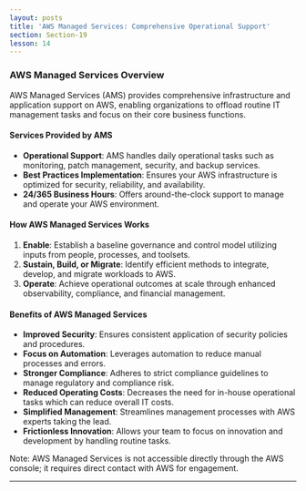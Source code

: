 ```yaml
---
layout: posts
title: 'AWS Managed Services: Comprehensive Operational Support'
section: Section-19
lesson: 14
---
```


### AWS Managed Services Overview

AWS Managed Services (AMS) provides comprehensive infrastructure and application support on AWS, enabling organizations to offload routine IT management tasks and focus on their core business functions.

<!-- pagebreak -->

#### Services Provided by AMS

- **Operational Support**: AMS handles daily operational tasks such as monitoring, patch management, security, and backup services.
- **Best Practices Implementation**: Ensures your AWS infrastructure is optimized for security, reliability, and availability.
- **24/365 Business Hours**: Offers around-the-clock support to manage and operate your AWS environment.

<!-- pagebreak -->

#### How AWS Managed Services Works

1. **Enable**: Establish a baseline governance and control model utilizing inputs from people, processes, and toolsets.
2. **Sustain, Build, or Migrate**: Identify efficient methods to integrate, develop, and migrate workloads to AWS.
3. **Operate**: Achieve operational outcomes at scale through enhanced observability, compliance, and financial management.

<!-- pagebreak -->

#### Benefits of AWS Managed Services

- **Improved Security**: Ensures consistent application of security policies and procedures.
- **Focus on Automation**: Leverages automation to reduce manual processes and errors.
- **Stronger Compliance**: Adheres to strict compliance guidelines to manage regulatory and compliance risk.
- **Reduced Operating Costs**: Decreases the need for in-house operational tasks which can reduce overall IT costs.
- **Simplified Management**: Streamlines management processes with AWS experts taking the lead.
- **Frictionless Innovation**: Allows your team to focus on innovation and development by handling routine tasks.

Note: AWS Managed Services is not accessible directly through the AWS console; it requires direct contact with AWS for engagement.

---
